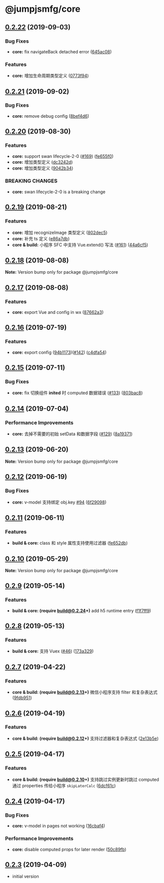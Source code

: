 # @jumpjsmfg/core

## [0.2.22](https://github.com/max-team/Jump/compare/@jumpjsmfg/core@0.2.21...@jumpjsmfg/core@0.2.22) (2019-09-03)


### Bug Fixes

* **core:** fix navigateBack detached error ([645ac08](https://github.com/max-team/Jump/commit/645ac08))


### Features

* **core:** 增加生命周期类型定义 ([0773f94](https://github.com/max-team/Jump/commit/0773f94))





## [0.2.21](https://github.com/max-team/Jump/compare/@jumpjsmfg/core@0.2.20...@jumpjsmfg/core@0.2.21) (2019-09-02)


### Bug Fixes

* **core:** remove debug config ([8bef4d6](https://github.com/max-team/Jump/commit/8bef4d6))





## [0.2.20](https://github.com/max-team/Jump/compare/@jumpjsmfg/core@0.2.19...@jumpjsmfg/core@0.2.20) (2019-08-30)


### Features

* **core:** support swan lifecycle-2-0 ([#169](https://github.com/max-team/Jump/issues/169)) ([fe655f0](https://github.com/max-team/Jump/commit/fe655f0))
* **core:** 增加类型定义 ([dc3242d](https://github.com/max-team/Jump/commit/dc3242d))
* **core:** 增加类型定义 ([9042b34](https://github.com/max-team/Jump/commit/9042b34))


### BREAKING CHANGES

* **core:** swan lifecycle-2-0 is a breaking change





## [0.2.19](https://github.com/max-team/Jump/compare/@jumpjsmfg/core@0.2.18...@jumpjsmfg/core@0.2.19) (2019-08-21)


### Features

* **core:** 增加 recognizeImage 类型定义 ([802dec5](https://github.com/max-team/Jump/commit/802dec5))
* **core:** 补充 ts 定义 ([e86a7db](https://github.com/max-team/Jump/commit/e86a7db))
* **core & build:** 小程序 SFC 中支持 Vue.extend() 写法 ([#161](https://github.com/max-team/Jump/issues/161)) ([44a6cf5](https://github.com/max-team/Jump/commit/44a6cf5))





## [0.2.18](https://github.com/max-team/Jump/compare/@jumpjsmfg/core@0.2.17...@jumpjsmfg/core@0.2.18) (2019-08-08)

**Note:** Version bump only for package @jumpjsmfg/core





## [0.2.17](https://github.com/max-team/Jump/compare/@jumpjsmfg/core@0.2.16...@jumpjsmfg/core@0.2.17) (2019-08-08)


### Features

* **core:** export Vue and config in wx ([87662a3](https://github.com/max-team/Jump/commit/87662a3))



## [0.2.16](https://github.com/max-team/Jump/compare/@jumpjsmfg/core@0.2.15...@jumpjsmfg/core@0.2.16) (2019-07-19)


### Features

* **core:** export config ([94b1173](https://github.com/max-team/Jump/commit/94b1173))([#142](https://github.com/max-team/Jump/issues/142)) ([c4dfa54](https://github.com/max-team/Jump/commit/c4dfa54))


## [0.2.15](https://github.com/max-team/Jump/compare/@jumpjsmfg/core@0.2.14...@jumpjsmfg/core@0.2.15) (2019-07-11)


### Bug Fixes

* **core:** fix 切换组件 __inited__ 时 computed 数据错误 ([#133](https://github.com/max-team/Jump/issues/133)) ([803bac8](https://github.com/max-team/Jump/commit/803bac8))



## [0.2.14](https://github.com/max-team/Jump/compare/@jumpjsmfg/core@0.2.13...@jumpjsmfg/core@0.2.14) (2019-07-04)


### Performance Improvements

* **core:** 去掉不需要的初始 setData 和数据字段 ([#129](https://github.com/max-team/Jump/issues/129)) ([8a19371](https://github.com/max-team/Jump/commit/8a19371))


## [0.2.13](https://github.com/max-team/Jump/compare/@jumpjsmfg/core@0.2.12...@jumpjsmfg/core@0.2.13) (2019-06-20)

**Note:** Version bump only for package @jumpjsmfg/core


## [0.2.12](https://github.com/max-team/Jump/compare/@jumpjsmfg/core@0.2.11...@jumpjsmfg/core@0.2.12) (2019-06-19)

### Bug Fixes

* **core:** v-model 支持绑定 obj.key [#94](https://github.com/max-team/Jump/issues/94) ([6f29098](https://github.com/max-team/Jump/commit/6f29098))


## [0.2.11](https://github.com/max-team/Jump/compare/@jumpjsmfg/core@0.2.10...@jumpjsmfg/core@0.2.11) (2019-06-11)

### Features

* **build & core:** class 和 style 属性支持使用过滤器 ([fe652db](https://github.com/max-team/Jump/commit/fe652db))


## [0.2.10](https://github.com/max-team/Jump/compare/@jumpjsmfg/core@0.2.9...@jumpjsmfg/core@0.2.10) (2019-05-29)

**Note:** Version bump only for package @jumpjsmfg/core


## [0.2.9](https://github.com/max-team/Jump/compare/@jumpjsmfg/core@0.2.8...@jumpjsmfg/core@0.2.9) (2019-05-14)


### Features

* **build & core: (require build@0.2.24+)** add h5 runtime entry ([f1f7ff9](https://github.com/max-team/Jump/commit/f1f7ff9))


## [0.2.8](https://github.com/max-team/Jump/compare/@jumpjsmfg/core@0.2.7...@jumpjsmfg/core@0.2.8) (2019-05-13)

### Features

* **build & core:** 支持 Vuex ([#46](https://github.com/max-team/Jump/issues/46)) ([173a329](https://github.com/max-team/Jump/commit/173a329))


## [0.2.7](https://github.com/max-team/Jump/compare/@jumpjsmfg/core@0.2.6...@jumpjsmfg/core@0.2.7) (2019-04-22)


### Features

* **core & build: (require build@0.2.13+)** 微信小程序支持 filter 和复杂表达式 ([9fdb951](https://github.com/max-team/Jump/commit/9fdb951))



## [0.2.6](https://github.com/max-team/Jump/compare/@jumpjsmfg/core@0.2.5...@jumpjsmfg/core@0.2.6) (2019-04-19)


### Features

* **core & build: (require build@0.2.12+)** 支持过滤器和复杂表达式  ([2e13b5e](https://github.com/max-team/Jump/commit/2e13b5e))



## [0.2.5](https://github.com/max-team/Jump/compare/@jumpjsmfg/core@0.2.4...@jumpjsmfg/core@0.2.5) (2019-04-17)


### Features

* **core & build: (require build@0.2.10+)** 支持跳过实例更新时跳过 computed 通过 properties 传给小程序 `skipLaterCalc` ([6dcf61c](https://github.com/max-team/Jump/commit/6dcf61c))



## [0.2.4](https://github.com/max-team/Jump/compare/@jumpjsmfg/core@0.2.3...@jumpjsmfg/core@0.2.4) (2019-04-17)


### Bug Fixes

* **core:** v-model in pages not working ([16cbaf4](https://github.com/max-team/Jump/commit/16cbaf4))


### Performance Improvements

* **core:** disable computed props for later render ([50c89fb](https://github.com/max-team/Jump/commit/50c89fb))


## [0.2.3](https://github.com/max-team/Jump/compare/@jumpjsmfg/core@0.2.3...@jumpjsmfg/core@0.2.3) (2019-04-09)

- initial version

